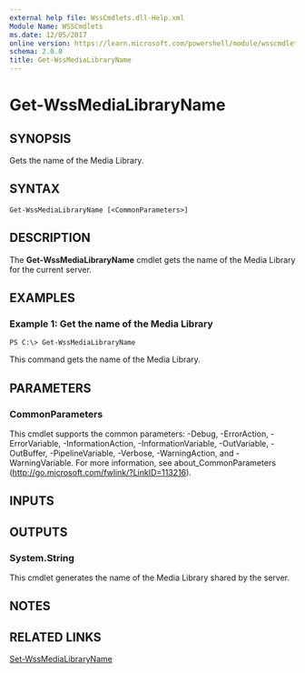 ```yaml
---
external help file: WssCmdlets.dll-Help.xml
Module Name: WSSCmdlets
ms.date: 12/05/2017
online version: https://learn.microsoft.com/powershell/module/wsscmdlets/get-wssmedialibraryname?view=windowsserver2012r2-ps&wt.mc_id=ps-gethelp
schema: 2.0.0
title: Get-WssMediaLibraryName
---
```


# Get-WssMediaLibraryName

## SYNOPSIS
Gets the name of the Media Library.

## SYNTAX

```
Get-WssMediaLibraryName [<CommonParameters>]
```

## DESCRIPTION
The **Get-WssMediaLibraryName** cmdlet gets the name of the Media Library for the current server.

## EXAMPLES

### Example 1: Get the name of the Media Library
```
PS C:\> Get-WssMediaLibraryName
```

This command gets the name of the Media Library.

## PARAMETERS

### CommonParameters
This cmdlet supports the common parameters: -Debug, -ErrorAction, -ErrorVariable, -InformationAction, -InformationVariable, -OutVariable, -OutBuffer, -PipelineVariable, -Verbose, -WarningAction, and -WarningVariable. For more information, see about_CommonParameters (http://go.microsoft.com/fwlink/?LinkID=113216).

## INPUTS

## OUTPUTS

### System.String
This cmdlet generates the name of the Media Library shared by the server.

## NOTES

## RELATED LINKS

[Set-WssMediaLibraryName](./Set-WssMediaLibraryName.md)

